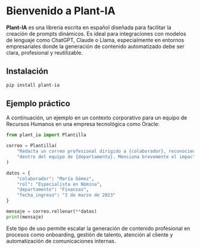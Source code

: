 # Bienvenido a Plant-IA

**Plant-IA** es una librería escrita en español diseñada para facilitar la creación de prompts dinámicos. Es ideal para integraciones con modelos de lenguaje como ChatGPT, Claude o Llama, especialmente en entornos empresariales donde la generación de contenido automatizado debe ser clara, profesional y reutilizable.

## Instalación

```bash
pip install plant-ia
```

## Ejemplo práctico

A continuación, un ejemplo en un contexto corporativo para un equipo de Recursos Humanos en una empresa tecnológica como Oracle:

```python
from plant_ia import Plantilla

correo = Plantilla(
    "Redacta un correo profesional dirigido a {colaborador}, reconociendo su desempeño como {rol} "
    "dentro del equipo de {departamento}. Menciona brevemente el impacto de sus aportaciones desde su incorporación el {fecha_ingreso}."
)

datos = {
    "colaborador": "María Gómez",
    "rol": "Especialista en Nómina",
    "departamento": "Finanzas",
    "fecha_ingreso": "3 de marzo de 2023"
}

mensaje = correo.rellenar(**datos)
print(mensaje)
```

Este tipo de uso permite escalar la generación de contenido profesional en procesos como onboarding, gestión de talento, atención al cliente y automatización de comunicaciones internas.